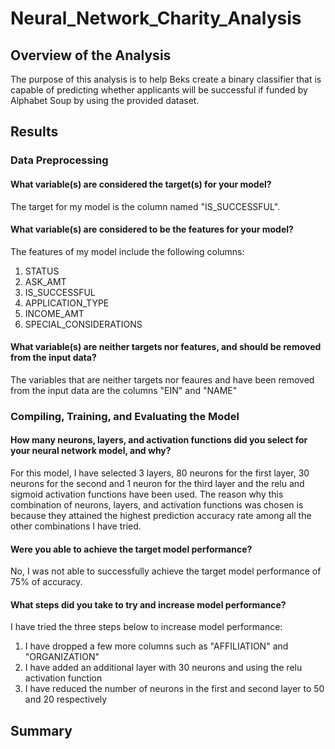 # Neural_Network_Charity_Analysis

## Overview of the Analysis
The purpose of this analysis is to help Beks create a binary classifier that is capable of predicting whether applicants will be successful if funded by Alphabet Soup by using the provided dataset.

## Results

### Data Preprocessing

#### What variable(s) are considered the target(s) for your model?
The target for my model is the column named "IS_SUCCESSFUL".

#### What variable(s) are considered to be the features for your model?
The features of my model include the following columns:
1. STATUS
2. ASK_AMT
3. IS_SUCCESSFUL
4. APPLICATION_TYPE
5. INCOME_AMT
6. SPECIAL_CONSIDERATIONS

#### What variable(s) are neither targets nor features, and should be removed from the input data?
The variables that are neither targets nor feaures and have been removed from the input data are the columns "EIN" and "NAME"

### Compiling, Training, and Evaluating the Model

#### How many neurons, layers, and activation functions did you select for your neural network model, and why?
For this model, I have selected 3 layers, 80 neurons for the first layer, 30 neurons for the second and 1 neuron for the third layer and the relu and sigmoid activation functions have been used. The reason why this combination of neurons, layers, and activation functions was chosen is because they attained the highest prediction accuracy rate among all the other combinations I have tried.

#### Were you able to achieve the target model performance?
No, I was not able to successfully achieve the target model performance of 75% of accuracy.

#### What steps did you take to try and increase model performance?
I have tried the three steps below to increase model performance:
1. I have dropped a few more columns such as "AFFILIATION" and "ORGANIZATION"
2. I have added an additional layer with 30 neurons and using the relu activation function
3. I have reduced the number of neurons in the first and second layer to 50 and 20 respectively

## Summary
